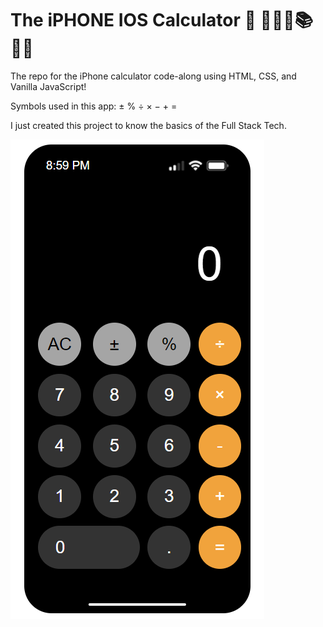 # The iPHONE IOS Calculator 📱 🤳🧮🤖📚🔢🔣

The repo for the iPhone calculator code-along using HTML, CSS, and Vanilla JavaScript!

Symbols used in this app: ± % ÷ × − + =

I just created this project to know the basics of the Full Stack Tech.

![](pics/calculator.png)